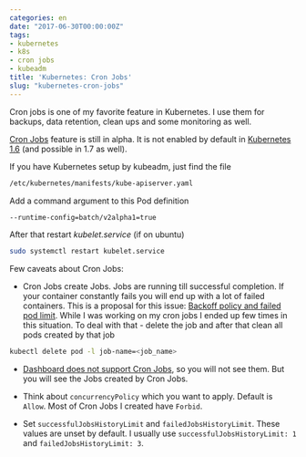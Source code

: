 ```yaml
---
categories: en
date: "2017-06-30T00:00:00Z"
tags:
- kubernetes
- k8s
- cron jobs
- kubeadm
title: 'Kubernetes: Cron Jobs'
slug: "kubernetes-cron-jobs"
---
```


Cron jobs is one of my favorite feature in Kubernetes. I use them for backups,
data retention, clean ups and some monitoring as well.

[Cron Jobs](https://kubernetes.io/docs/concepts/workloads/controllers/cron-jobs/) 
feature is still in alpha. It is not enabled by default in 
[Kubernetes 1.6](https://github.com/kubernetes/kubernetes.github.io/pull/4185)
(and possible in 1.7 as well). 

If you have Kubernetes setup by kubeadm, just find the file

```bash
/etc/kubernetes/manifests/kube-apiserver.yaml
```

Add a command argument to this Pod definition

```bash
--runtime-config=batch/v2alpha1=true
```

After that restart *kubelet.service* (if on ubuntu)

```bash
sudo systemctl restart kubelet.service
```

Few caveats about Cron Jobs:

- Cron Jobs create Jobs. Jobs are running till successful completion. 
If your container constantly fails you will end up with a lot of failed containers.
This is a proposal for this issue:
[Backoff policy and failed pod limit](https://github.com/kubernetes/community/pull/583).
While I was working on my cron jobs I ended up few times in this situation.
To deal with that - delete the job and after that clean all pods created by that 
job

```bash
kubectl delete pod -l job-name=<job_name>
```

- [Dashboard does not support Cron Jobs](https://github.com/kubernetes/dashboard/issues/1562),
so you will not see them. But you will see the Jobs created by Cron Jobs.

- Think about `concurrencyPolicy` which you want to apply. Default is `Allow`.
Most of Cron Jobs I created have `Forbid`.

- Set `successfulJobsHistoryLimit` and `failedJobsHistoryLimit`. These values are
unset by default. I usually use `successfulJobsHistoryLimit: 1` and `failedJobsHistoryLimit: 3`.

